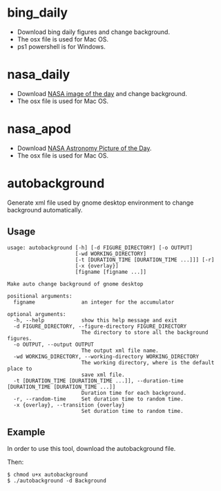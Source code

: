 # bing_daily #

* Download bing daily figures and change background.
* The osx file is used for Mac OS.
* ps1 powershell is for Windows.

# nasa_daily #

* Download [NASA image of the day](https://www.nasa.gov/multimedia/imagegallery/iotd.html) and change background.
* The osx file is used for Mac OS.

# nasa_apod #

* Download [NASA Astronomy Picture of the Day](https://apod.nasa.gov/apod/astropix.html).
* The osx file is used for Mac OS.

# autobackground #

Generate xml file used by gnome desktop environment to change background automatically.


## Usage ##

```
usage: autobackground [-h] [-d FIGURE_DIRECTORY] [-o OUTPUT]  
                      [-wd WORKING_DIRECTORY]  
                      [-t [DURATION_TIME [DURATION_TIME ...]]] [-r]  
                      [-x {overlay}]  
                      [figname [figname ...]]  

Make auto change background of gnome desktop  

positional arguments:  
  figname               an integer for the accumulator  

optional arguments:  
  -h, --help            show this help message and exit  
  -d FIGURE_DIRECTORY, --figure-directory FIGURE_DIRECTORY  
                        The directory to store all the background figures.  
  -o OUTPUT, --output OUTPUT  
                        The output xml file name.  
  -wd WORKING_DIRECTORY, --working-directory WORKING_DIRECTORY  
                        The working directory, where is the default place to  
                        save xml file.  
  -t [DURATION_TIME [DURATION_TIME ...]], --duration-time [DURATION_TIME [DURATION_TIME ...]]  
                        Duration time for each background.  
  -r, --random-time     Set duration time to random time.  
  -x {overlay}, --transition {overlay}  
                        Set duration time to random time.  
```

## Example ##


In order to use this tool, download the autobackground file.

Then:
```
$ chmod u+x autobackground
$ ./autobackground -d Background
```
